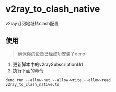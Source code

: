 # v2ray_to_clash_native

v2ray订阅地址转clash配置

## 使用
> 确保你的设备已经成功安装了deno
1. 更新脚本中的v2raySubscriptionUrl
2. 执行下面的命令
```shell
deno run --allow-net --allow-write --allow-read v2ray_to_clash_native.ts
```